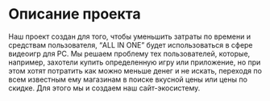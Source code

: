 # Описание проекта
Наш проект создан для того, чтобы уменьшить затраты по времени и средствам пользователя, “ALL IN ONE” будет использоваться в сфере видеоигр для PC. Мы решаем проблему тех пользователей, которые, например, захотели купить определенную игру или приложение, но при этом хотят потратить как можно меньше денег и не искать, переходя по всем известным ему магазинам в поиске вкусной цены или цены по скидке. Для этого мы и создаем наш сайт-экосистему.